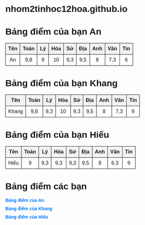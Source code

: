 # nhom2tinhoc12hoa.github.io
<!DOCTYPE html>
<html lang="en">
<head>
    <meta charset="UTF-8">
    <meta name="viewport" content="width=device-width, initial-scale=1.0">
    <title>Bảng điểm của bạn An</title>
    <style>
        table {
            width: 100%;
            border-collapse: collapse;
        }
        th, td {
            border: 1px solid black;
            text-align: center;
            padding: 8px;
        }
        th {
            background-color: #f2f2f2;
        }
    </style>
</head>
<body>
    <h1>Bảng điểm của bạn An</h1>
    <table>
        <tr>
            <th>Tên</th>
            <th>Toán</th>
            <th>Lý</th>
            <th>Hóa</th>
            <th>Sử</th>
            <th>Địa</th>
            <th>Anh</th>
            <th>Văn</th>
            <th>Tin</th>
        </tr>
        <tr>
            <td>An</td>
            <td>9,8</td>
            <td>9</td>
            <td>10</td>
            <td>9,3</td>
            <td>9,5</td>
            <td>8</td>
            <td>7,3</td>
            <td>6</td>
        </tr>
    </table>
</body>
</html>
<!DOCTYPE html>
<html lang="en">
<head>
    <meta charset="UTF-8">
    <meta name="viewport" content="width=device-width, initial-scale=1.0">
    <title>Bảng điểm của bạn Khang</title>
    <style>
        table {
            width: 100%;
            border-collapse: collapse;
        }
        th, td {
            border: 1px solid black;
            text-align: center;
            padding: 8px;
        }
        th {
            background-color: #f2f2f2;
        }
    </style>
</head>
<body>
    <h1>Bảng điểm của bạn Khang</h1>
    <table>
        <tr>
            <th>Tên</th>
            <th>Toán</th>
            <th>Lý</th>
            <th>Hóa</th>
            <th>Sử</th>
            <th>Địa</th>
            <th>Anh</th>
            <th>Văn</th>
            <th>Tin</th>
        </tr>
        <tr>
            <td>Khang</td>
            <td>9,8</td>
            <td>9,3</td>
            <td>10</td>
            <td>9,3</td>
            <td>9,5</td>
            <td>8</td>
            <td>7,3</td>
            <td>9</td>
        </tr>
    </table>
</body>
</html>
<!DOCTYPE html>
<html lang="en">
<head>
    <meta charset="UTF-8">
    <meta name="viewport" content="width=device-width, initial-scale=1.0">
    <title>Bảng điểm của bạn Hiếu</title>
    <style>
        table {
            width: 100%;
            border-collapse: collapse;
        }
        th, td {
            border: 1px solid black;
            text-align: center;
            padding: 8px;
        }
        th {
            background-color: #f2f2f2;
        }
    </style>
</head>
<body>
    <h1>Bảng điểm của bạn Hiếu</h1>
    <table>
        <tr>
            <th>Tên</th>
            <th>Toán</th>
            <th>Lý</th>
            <th>Hóa</th>
            <th>Sử</th>
            <th>Địa</th>
            <th>Anh</th>
            <th>Văn</th>
            <th>Tin</th>
        </tr>
        <tr>
            <td>Hiếu</td>
            <td>9</td>
            <td>9,3</td>
            <td>9,3</td>
            <td>9,3</td>
            <td>9,5</td>
            <td>8</td>
            <td>6,3</td>
            <td>9</td>
        </tr>
    </table>
</body>
</html>
<!DOCTYPE html>
<html lang="en">
<head>
    <meta charset="UTF-8">
    <meta name="viewport" content="width=device-width, initial-scale=1.0">
    <title>Bảng điểm các bạn</title>
    <style>
        body {
            font-family: Arial, sans-serif;
        }
        ul {
            list-style-type: none;
            padding: 0;
        }
        li {
            margin: 10px 0;
        }
        a {
            text-decoration: none;
            color: #007BFF;
            font-weight: bold;
        }
        a:hover {
            text-decoration: underline;
            color: #0056b3;
        }
    </style>
</head>
<body>
    <h1>Bảng điểm các bạn</h1>
    <ul>
        <li><a href="bangdiemAN.html">Bảng điểm của An</a></li>
        <li><a href="bangdiemKHANG.html">Bảng điểm của Khang</a></li>
        <li><a href="bangdiemHIEU.html">Bảng điểm của Hiếu</a></li>
    </ul>
</body>
</html>
